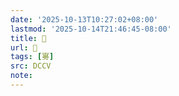 ```yaml
---
date: '2025-10-13T10:27:02+08:00'
lastmod: '2025-10-14T21:46:45-08:00'
title: 􄈆
url: 􄈆
tags: [㝰]
src: DCCV
note:
---
```

